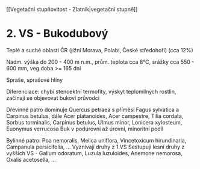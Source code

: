 [[Vegetační stupňovitost - Zlatník|vegetační stupně]]

# 2. VS - Bukodubový

Teplé a suché oblasti ČR (jižní Morava, Polabí, České středohoří) (cca 12%)

Nadm. výška do 200 - 400 m n.m., prům. teplota cca 8°C, srážky cca 550 - 600 mm, veg.doba >= 165 dní

Spraše, sprašové hlíny

Diferenciace: chybí stenoektní termofity, výskyt teplomilných rostlin, začínají se objevovat bukoví průvodci

Dřevinné patro
dominuje Quercus petraea s příměsí Fagus sylvatica a Carpinus betulus, dále Acer platanoides, Acer campestre, Tilia cordata, Sorbus torminalis, Carpinus betulus, Ulmus minor, Lonicera xylosteum, Euonymus verrucosa
Buk v podúrovni až úrovni, minoritní podíl

Bylinné patro:
Poa nemoralis, Melica uniflora, Vincetoxicum hirundinaria, Campanula persicifolia, ...
Vyznívají druhy z 1.VS
Sestupují lesní druhy z vyšších VS - Galium odoratum, Luzula luzuloides, Anemone nemorosa, Oxalis acetosella, ...

